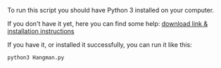 To run this script you should have Python 3 installed on your computer.

If you don't have it yet, here you can find some help:
[download link & installation instructions](https://www.python.org/downloads/)

If you have it, or installed it successfully, you can run it like this:

`python3 Hangman.py`